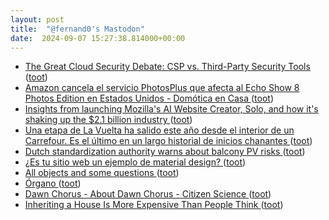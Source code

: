 ```yaml
---
layout: post
title:  "@fernand0's Mastodon"
date:  2024-09-07 15:27:38.814000+00:00
---
```

*  [The Great Cloud Security Debate: CSP vs. Third-Party Security Tools ](https://medium.com/anton-on-security/the-great-cloud-security-debate-csp-vs-third-party-security-tools-6563e3dc6ac) ([toot](https://mastodon.social/@fernand0/113096973275148070))
*  [Amazon cancela el servicio PhotosPlus que afecta al Echo Show 8 Photos Edition en Estados Unidos - Domótica en Casa ](https://domoticaencasa.es/amazon-cancela-el-servicio-photosplus-que-afecta-al-echo-show-8-photos-edition-en-estados-unidos) ([toot](https://mastodon.social/@fernand0/113096737716482555))
*  [Insights from launching Mozilla's AI Website Creator, Solo, and how it's shaking up the $2.1 billion industry ](https://future.mozilla.org/news/insights-from-launching-mozillas-ai-website-creator-solo-and-how-its-shaking-up-the-21-billion-industry) ([toot](https://mastodon.social/@fernand0/113096115423374757))
*  [Una etapa de La Vuelta ha salido este año desde el interior de un Carrefour. Es el último en un largo historial de inicios chanantes ](https://www.xataka.com/magnet/una-etapa-de-la-vuelta-ha-salido-este-ano-desde-el-interior-de-un-carrefour-es-el-ultimo-en-un-largo-historial-de-inicios-chanante) ([toot](https://mastodon.social/@fernand0/113095734717235324))
*  [Dutch standardization authority warns about balcony PV risks ](https://www.pv-magazine.com/2024/08/15/dutch-standardization-authority-warns-about-balcony-pv-risks) ([toot](https://mastodon.social/@fernand0/113095480240649831))
*  [¿Es tu sitio web un ejemplo de material design? ](https://wwwhatsnew.com/2024/08/22/es-tu-sitio-web-un-ejemplo-de-material-design) ([toot](https://mastodon.social/@fernand0/113095303101021603))
*  [All objects and some questions ](https://pubs.aip.org/aapt/ajp/article/91/10/819/2911822/All-objects-and-some-question) ([toot](https://mastodon.social/@fernand0/113095159244156846))
*  [Órgano ](https://www.flickr.com/photos/fernand0/53945196132) ([toot](https://mastodon.social/@fernand0/113095097922912644))
*  [Dawn Chorus - About Dawn Chorus - Citizen Science ](https://dawn-chorus.org/about-dawn-chorus) ([toot](https://mastodon.social/@fernand0/113094426506830562))
*  [Inheriting a House Is More Expensive Than People Think ](https://lifehacker.com/money/inheriting-a-house-is-expensiv) ([toot](https://mastodon.social/@fernand0/113093681191178495))

